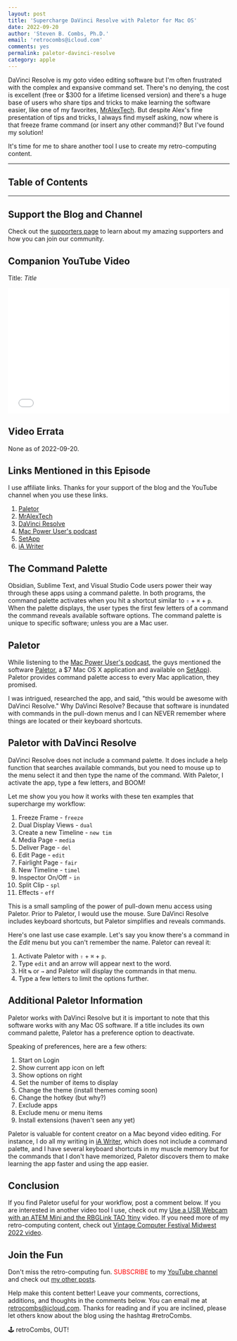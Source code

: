 ```yaml
---
layout: post
title: 'Supercharge DaVinci Resolve with Paletor for Mac OS'
date: 2022-09-20
author: 'Steven B. Combs, Ph.D.'
email: 'retrocombs@icloud.com'
comments: yes
permalink: paletor-davinci-resolve
category: apple
---
```


<!-- Ugh! Where is that dang Freeze Frame command? -->

DaVinci Resolve is my goto video editing software but I'm often frustrated with the complex and expansive command set. There's no denying, the cost is excellent (free or $300 for a lifetime licensed version) and there's a huge base of users who share tips and tricks to make learning the software easier, like one of my favorites, [MrAlexTech](https://www.youtube.com/MrAlexTech). But despite Alex's fine presentation of tips and tricks, I always find myself asking, now where is that freeze frame command (or insert any other command)? But I've found my solution!

<!-- Show me using Paletor briefly to locate the Freeze Frame command -->

It's time for me to share another tool I use to create my retro-computing content.

----

## Table of Contents



----

## Support the Blog and Channel

Check out the [supporters page](/supporters) to learn about my amazing supporters and how you can join our community.

## Companion YouTube Video

Title: _Title_

<div style="position:relative;padding-top:56.25%;"><p><iframe src="link" frameborder="0" allowfullscreen="true" mozallowfullscreen="true" webkitallowfullscreen="true" style="position:absolute;top:0;left:0;width:100%;height:100%;"></iframe></p></div>

## Video Errata

None as of 2022-09-20.

## Links Mentioned in this Episode

I use affiliate links. Thanks for your support of the blog and the YouTube channel when you use these links.

1. [Paletor](https://appmakes.io/paletro)
2. [MrAlexTech](https://www.youtube.com/MrAlexTech)
3. [DaVinci Resolve](link)
4. [Mac Power User's podcast](https://www.relay.fm/mpu)
5. [SetApp](https://setapp.com/)
6. [iA Writer](https://ia.net/writer)

## The Command Palette

Obsidian, Sublime Text, and Visual Studio Code users power their way through these apps using a command palette. In both programs, the command palette activates when you hit a shortcut similar to `⇧` + `⌘` + `p`. When the palette displays, the user types the first few letters of a command the command reveals available software options. The command palette is unique to specific software; unless you are a Mac user.

## Paletor

While listening to the [Mac Power User's podcast](https://www.relay.fm/mpu), the guys mentioned the software [Paletor](https://appmakes.io/paletro), a $7 Mac OS X application and available on [SetApp](https://setapp.com/)). Paletor provides command palette access to every Mac application, they promised. 

I was intrigued, researched the app, and said, "this would be awesome with DaVinci Resolve." Why DaVinci Resolve? Because that software is inundated with commands in the pull-down menus and I can NEVER remember where things are located or their keyboard shortcuts.

## Paletor with DaVinci Resolve

DaVinci Resolve does not include a command palette. It does include a help function that searches available commands, but you need to mouse up to the menu select it and then type the name of the command. With Paletor, I activate the app, type a few letters, and BOOM! 

Let me show you you how it works with these ten examples that supercharge my workflow:

1. Freeze Frame - `freeze`
2. Dual Display Views - `dual`
3. Create a new Timeline - `new tim`
4. Media Page - `media`
5. Deliver Page - `del`
5. Edit Page - `edit`
6. Fairlight Page - `fair`
7. New Timeline - `timel`
8. Inspector On/Off - `in`
9. Split Clip - `spl`
10. Effects - `eff`

This is a small sampling of the power of pull-down menu access using Paletor. Prior to Paletor, I would use the mouse. Sure DaVinci Resolve includes keyboard shortcuts, but Paletor simplifies and reveals commands.

Here's one last use case example. Let's say you know there's a command in the *Edit* menu but you can't remember the name. Paletor can reveal it:

1. Activate Paletor with `⇧` + `⌘` + `p`.
2. Type `edit` and an arrow will appear next to the word.
3. Hit `↹` or `→` and Paletor will display the commands in that menu.
4. Type a few letters to limit the options further.

## Additional Paletor Information

Paletor works with DaVinci Resolve but it is important to note that this software works with any Mac OS software. If a title includes its own command palette, Paletor has a preference option to deactivate.

Speaking of preferences, here are a few others:

1. Start on Login
2. Show current app icon on left
3. Show options on right
4. Set the number of items to display
5. Change the theme (install themes coming soon)
6. Change the hotkey (but why?)
7. Exclude apps
8. Exclude menu or menu items
7. Install extensions (haven't seen any yet)

Paletor is valuable for content creator on a Mac beyond video editing. For instance, I do all my writing in [iA Writer](https://ia.net/writer), which does not include a command palette, and I have several keyboard shortcuts in my muscle memory but for the commands that I don't have memorized, Paletor discovers them to make learning the app faster and using the app easier.

## Conclusion

If you find Paletor useful for your workflow, post a comment below. If you are interested in another video tool I use, check out my [Use a USB Webcam with an ATEM Mini and the RBGLink TAO 1tiny](https://youtube.com/shorts/cWnIqotMvks?feature=share) video. If you need more of my retro-computing content, check out [Vintage Computer Festival Midwest 2022 video](https://youtu.be/cX16l84sp8k).

## Join the Fun

Don't miss the retro-computing fun. <font color="red">SUBSCRIBE</font> to my [YouTube channel](https://www.youtube.com/stevencombs) and check out [my other posts]().

Help make this content better! Leave your comments, corrections, additions, and thoughts in the comments below. You can email me at [retrocombs@icloud.com](mailto:retrocombs@icloud.com). Thanks for reading and if you are inclined, please let others know about the blog using the hashtag #retroCombs.

🕹️ retroCombs, OUT!